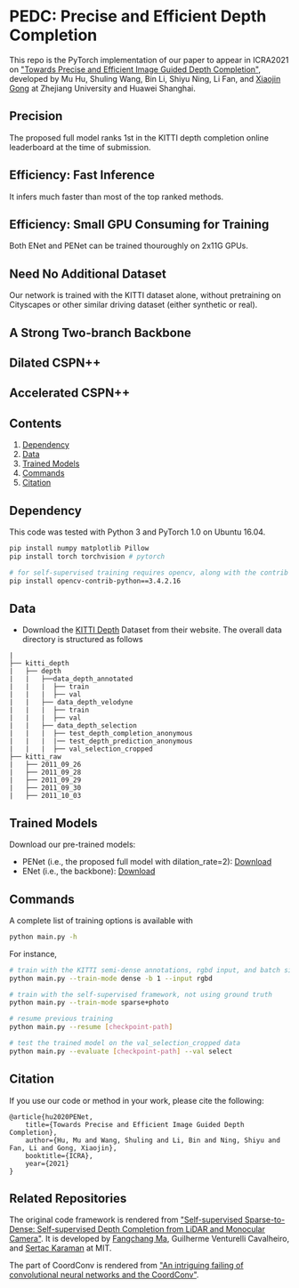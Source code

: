 # PEDC: Precise and Efficient Depth Completion
This repo is the PyTorch implementation of our paper to appear in ICRA2021 on ["Towards Precise and Efficient Image Guided Depth Completion"](https://arxiv.org/pdf/.pdf), developed by
Mu Hu, Shuling Wang, Bin Li, Shiyu Ning, Li Fan, and [Xiaojin Gong](https://person.zju.edu.cn/en/gongxj) at Zhejiang University and Huawei Shanghai.

## Precision
The proposed full model ranks 1st in the KITTI depth completion online leaderboard at the time of submission.

## Efficiency: Fast Inference
It infers much faster than most of the top ranked methods.

## Efficiency: Small GPU Consuming for Training
Both ENet and PENet can be trained thouroughly on 2x11G GPUs.

## Need No Additional Dataset
Our network is trained with the KITTI dataset alone, without pretraining on Cityscapes or other similar driving dataset (either synthetic or real).

## A Strong Two-branch Backbone

## Dilated CSPN++

## Accelerated CSPN++



## Contents
1. [Dependency](#dependency)
0. [Data](#data)
0. [Trained Models](#trained-models)
0. [Commands](#commands)
0. [Citation](#citation)


## Dependency
This code was tested with Python 3 and PyTorch 1.0 on Ubuntu 16.04.
```bash
pip install numpy matplotlib Pillow
pip install torch torchvision # pytorch

# for self-supervised training requires opencv, along with the contrib modules
pip install opencv-contrib-python==3.4.2.16
```

## Data
- Download the [KITTI Depth](http://www.cvlibs.net/datasets/kitti/eval_depth.php?benchmark=depth_completion) Dataset from their website.
The overall data directory is structured as follows
```
|
├── kitti_depth
|   ├── depth
|   |   ├──data_depth_annotated
|   |   |  ├── train
|   |   |  ├── val
|   |   ├── data_depth_velodyne
|   |   |  ├── train
|   |   |  ├── val
|   |   ├── data_depth_selection
|   |   |  ├── test_depth_completion_anonymous
|   |   |  |── test_depth_prediction_anonymous
|   |   |  ├── val_selection_cropped
├── kitti_raw
|   ├── 2011_09_26
|   ├── 2011_09_28
|   ├── 2011_09_29
|   ├── 2011_09_30
|   ├── 2011_10_03
```

## Trained Models
Download our pre-trained models:
- PENet (i.e., the proposed full model with dilation_rate=2): [Download](https://drive.google.com/file/d/1TRVmduAnrqDagEGKqbpYcKCT307HVQp1/view?usp=sharing)
- ENet (i.e., the backbone): [Download](https://drive.google.com/file/d/1RDdKlKJcas-G5OA49x8OoqcUDiYYZgeM/view?usp=sharing)

## Commands
A complete list of training options is available with
```bash
python main.py -h
```
For instance,
```bash
# train with the KITTI semi-dense annotations, rgbd input, and batch size 1
python main.py --train-mode dense -b 1 --input rgbd

# train with the self-supervised framework, not using ground truth
python main.py --train-mode sparse+photo

# resume previous training
python main.py --resume [checkpoint-path]

# test the trained model on the val_selection_cropped data
python main.py --evaluate [checkpoint-path] --val select
```

## Citation
If you use our code or method in your work, please cite the following:

	@article{hu2020PENet,
		title={Towards Precise and Efficient Image Guided Depth Completion},
		author={Hu, Mu and Wang, Shuling and Li, Bin and Ning, Shiyu and Fan, Li and Gong, Xiaojin},
		booktitle={ICRA},
		year={2021}
	}

## Related Repositories
The original code framework is rendered from ["Self-supervised Sparse-to-Dense:  Self-supervised Depth Completion from LiDAR and Monocular Camera"](https://github.com/fangchangma/self-supervised-depth-completion). It is developed by [Fangchang Ma](http://www.mit.edu/~fcma/), Guilherme Venturelli Cavalheiro, and [Sertac Karaman](http://karaman.mit.edu/) at MIT.

The part of CoordConv is rendered from ["An intriguing failing of convolutional neural networks and the CoordConv"](https://github.com/mkocabas/CoordConv-pytorch).

